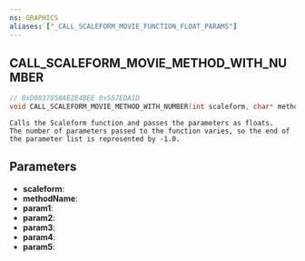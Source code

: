 ```yaml
---
ns: GRAPHICS
aliases: ["_CALL_SCALEFORM_MOVIE_FUNCTION_FLOAT_PARAMS"]
---
```

## CALL_SCALEFORM_MOVIE_METHOD_WITH_NUMBER

```c
// 0xD0837058AE2E4BEE 0x557EDA1D
void CALL_SCALEFORM_MOVIE_METHOD_WITH_NUMBER(int scaleform, char* methodName, float param1, float param2, float param3, float param4, float param5);
```

```
Calls the Scaleform function and passes the parameters as floats.  
The number of parameters passed to the function varies, so the end of the parameter list is represented by -1.0.  
```

## Parameters
* **scaleform**:
* **methodName**:
* **param1**:
* **param2**:
* **param3**:
* **param4**:
* **param5**:

